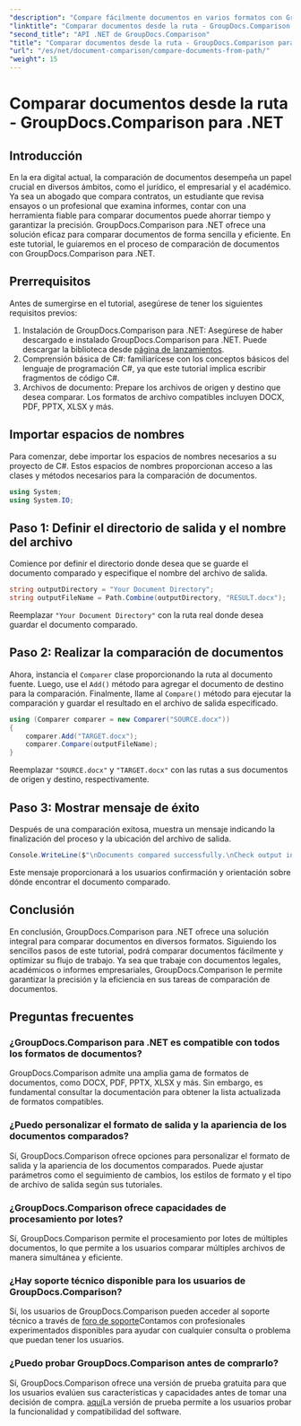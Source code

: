 ```yaml
---
"description": "Compare fácilmente documentos en varios formatos con GroupDocs.Comparison para .NET. Ahorre tiempo y garantice la precisión en sus tareas legales, académicas y empresariales."
"linktitle": "Comparar documentos desde la ruta - GroupDocs.Comparison para .NET"
"second_title": "API .NET de GroupDocs.Comparison"
"title": "Comparar documentos desde la ruta - GroupDocs.Comparison para .NET"
"url": "/es/net/document-comparison/compare-documents-from-path/"
"weight": 15
---
```


# Comparar documentos desde la ruta - GroupDocs.Comparison para .NET

## Introducción
En la era digital actual, la comparación de documentos desempeña un papel crucial en diversos ámbitos, como el jurídico, el empresarial y el académico. Ya sea un abogado que compara contratos, un estudiante que revisa ensayos o un profesional que examina informes, contar con una herramienta fiable para comparar documentos puede ahorrar tiempo y garantizar la precisión. GroupDocs.Comparison para .NET ofrece una solución eficaz para comparar documentos de forma sencilla y eficiente. En este tutorial, le guiaremos en el proceso de comparación de documentos con GroupDocs.Comparison para .NET.
## Prerrequisitos
Antes de sumergirse en el tutorial, asegúrese de tener los siguientes requisitos previos:
1. Instalación de GroupDocs.Comparison para .NET: Asegúrese de haber descargado e instalado GroupDocs.Comparison para .NET. Puede descargar la biblioteca desde [página de lanzamientos](https://releases.groupdocs.com/comparison/net/).
2. Comprensión básica de C#: familiarícese con los conceptos básicos del lenguaje de programación C#, ya que este tutorial implica escribir fragmentos de código C#.
3. Archivos de documento: Prepare los archivos de origen y destino que desea comparar. Los formatos de archivo compatibles incluyen DOCX, PDF, PPTX, XLSX y más.

## Importar espacios de nombres
Para comenzar, debe importar los espacios de nombres necesarios a su proyecto de C#. Estos espacios de nombres proporcionan acceso a las clases y métodos necesarios para la comparación de documentos.
```csharp
using System;
using System.IO;
```
## Paso 1: Definir el directorio de salida y el nombre del archivo
Comience por definir el directorio donde desea que se guarde el documento comparado y especifique el nombre del archivo de salida.
```csharp
string outputDirectory = "Your Document Directory";
string outputFileName = Path.Combine(outputDirectory, "RESULT.docx");
```
Reemplazar `"Your Document Directory"` con la ruta real donde desea guardar el documento comparado.
## Paso 2: Realizar la comparación de documentos
Ahora, instancia el `Comparer` clase proporcionando la ruta al documento fuente. Luego, use el `Add()` método para agregar el documento de destino para la comparación. Finalmente, llame al `Compare()` método para ejecutar la comparación y guardar el resultado en el archivo de salida especificado.
```csharp
using (Comparer comparer = new Comparer("SOURCE.docx"))
{
    comparer.Add("TARGET.docx");
    comparer.Compare(outputFileName);
}
```
Reemplazar `"SOURCE.docx"` y `"TARGET.docx"` con las rutas a sus documentos de origen y destino, respectivamente.
## Paso 3: Mostrar mensaje de éxito
Después de una comparación exitosa, muestra un mensaje indicando la finalización del proceso y la ubicación del archivo de salida.
```csharp
Console.WriteLine($"\nDocuments compared successfully.\nCheck output in {outputDirectory}.");
```
Este mensaje proporcionará a los usuarios confirmación y orientación sobre dónde encontrar el documento comparado.

## Conclusión
En conclusión, GroupDocs.Comparison para .NET ofrece una solución integral para comparar documentos en diversos formatos. Siguiendo los sencillos pasos de este tutorial, podrá comparar documentos fácilmente y optimizar su flujo de trabajo. Ya sea que trabaje con documentos legales, académicos o informes empresariales, GroupDocs.Comparison le permite garantizar la precisión y la eficiencia en sus tareas de comparación de documentos.
## Preguntas frecuentes
### ¿GroupDocs.Comparison para .NET es compatible con todos los formatos de documentos?
GroupDocs.Comparison admite una amplia gama de formatos de documentos, como DOCX, PDF, PPTX, XLSX y más. Sin embargo, es fundamental consultar la documentación para obtener la lista actualizada de formatos compatibles.
### ¿Puedo personalizar el formato de salida y la apariencia de los documentos comparados?
Sí, GroupDocs.Comparison ofrece opciones para personalizar el formato de salida y la apariencia de los documentos comparados. Puede ajustar parámetros como el seguimiento de cambios, los estilos de formato y el tipo de archivo de salida según sus tutoriales.
### ¿GroupDocs.Comparison ofrece capacidades de procesamiento por lotes?
Sí, GroupDocs.Comparison permite el procesamiento por lotes de múltiples documentos, lo que permite a los usuarios comparar múltiples archivos de manera simultánea y eficiente.
### ¿Hay soporte técnico disponible para los usuarios de GroupDocs.Comparison?
Sí, los usuarios de GroupDocs.Comparison pueden acceder al soporte técnico a través de [foro de soporte](https://forum.groupdocs.com/c/comparison/12)Contamos con profesionales experimentados disponibles para ayudar con cualquier consulta o problema que puedan tener los usuarios.
### ¿Puedo probar GroupDocs.Comparison antes de comprarlo?
Sí, GroupDocs.Comparison ofrece una versión de prueba gratuita para que los usuarios evalúen sus características y capacidades antes de tomar una decisión de compra. [aquí](https://releases.groupdocs.com/)La versión de prueba permite a los usuarios probar la funcionalidad y compatibilidad del software.
